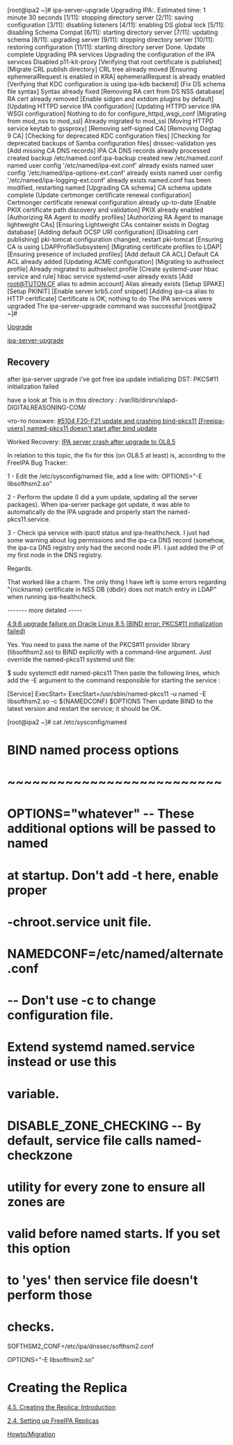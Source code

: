 [root@ipa2 ~]# ipa-server-upgrade 
Upgrading IPA:. Estimated time: 1 minute 30 seconds
  [1/11]: stopping directory server
  [2/11]: saving configuration
  [3/11]: disabling listeners
  [4/11]: enabling DS global lock
  [5/11]: disabling Schema Compat
  [6/11]: starting directory server
  [7/11]: updating schema
  [8/11]: upgrading server
  [9/11]: stopping directory server
  [10/11]: restoring configuration
  [11/11]: starting directory server
Done.
Update complete
Upgrading IPA services
Upgrading the configuration of the IPA services
Disabled p11-kit-proxy
[Verifying that root certificate is published]
[Migrate CRL publish directory]
CRL tree already moved
[Ensuring ephemeralRequest is enabled in KRA]
ephemeralRequest is already enabled
[Verifying that KDC configuration is using ipa-kdb backend]
[Fix DS schema file syntax]
Syntax already fixed
[Removing RA cert from DS NSS database]
RA cert already removed
[Enable sidgen and extdom plugins by default]
[Updating HTTPD service IPA configuration]
[Updating HTTPD service IPA WSGI configuration]
Nothing to do for configure_httpd_wsgi_conf
[Migrating from mod_nss to mod_ssl]
Already migrated to mod_ssl
[Moving HTTPD service keytab to gssproxy]
[Removing self-signed CA]
[Removing Dogtag 9 CA]
[Checking for deprecated KDC configuration files]
[Checking for deprecated backups of Samba configuration files]
dnssec-validation yes
[Add missing CA DNS records]
IPA CA DNS records already processed
created backup /etc/named.conf.ipa-backup
created new /etc/named.conf
named user config '/etc/named/ipa-ext.conf' already exists
named user config '/etc/named/ipa-options-ext.conf' already exists
named user config '/etc/named/ipa-logging-ext.conf' already exists
named.conf has been modified, restarting named
[Upgrading CA schema]
CA schema update complete
[Update certmonger certificate renewal configuration]
Certmonger certificate renewal configuration already up-to-date
[Enable PKIX certificate path discovery and validation]
PKIX already enabled
[Authorizing RA Agent to modify profiles]
[Authorizing RA Agent to manage lightweight CAs]
[Ensuring Lightweight CAs container exists in Dogtag database]
[Adding default OCSP URI configuration]
[Disabling cert publishing]
pki-tomcat configuration changed, restart pki-tomcat
[Ensuring CA is using LDAPProfileSubsystem]
[Migrating certificate profiles to LDAP]
[Ensuring presence of included profiles]
[Add default CA ACL]
Default CA ACL already added
[Updating ACME configuration]
[Migrating to authselect profile]
Already migrated to authselect profile
[Create systemd-user hbac service and rule]
hbac service systemd-user already exists
[Add root@TUTON.CF alias to admin account]
Alias already exists
[Setup SPAKE]
[Setup PKINIT]
[Enable server krb5.conf snippet]
[Adding ipa-ca alias to HTTP certificate]
Certificate is OK; nothing to do
The IPA services were upgraded
The ipa-server-upgrade command was successful
[root@ipa2 ~]# 


[Upgrade](https://www.freeipa.org/page/Upgrade)

[ipa-server-upgrade ](https://www.mankier.com/1/ipa-server-upgrade)


## Recovery

after ipa-server upgrade  i've got
free ipa update initializing DST: PKCS#11 initialization failed

have a look at This is in this directory : /var/lib/dirsrv/slapd-DIGITALREASONING-COM/


что-то похожее:
[#5104 F20-F21 update and crashing bind-pkcs11](https://pagure.io/freeipa/issue/5104)
[[Freeipa-users] named-pkcs11 doesn't start after bind update](https://www.mail-archive.com/freeipa-users@redhat.com/msg23018.html)

Worked Recovery:
[IPA server crash after upgrade to OL8.5](https://community.oracle.com/tech/apps-infra/discussion/4491429/ipa-server-crash-after-upgrade-to-ol8-5)

In relation to this topic, the fix for this (on OL8.5 at least) is, according to the FreeIPA Bug Tracker:

1 - Edit the /etc/sysconfig/named file, add a line with: OPTIONS="-E libsofthsm2.so"

2 - Perform the update (I did a yum update, updating all the server packages). When ipa-server package got update, it was able to automatically do the IPA upgrade and properly start the named-pkcs11.service.

3 - Check ipa service with ipactl status and ipa-healthcheck. I just had some warning about log permissions and the ipa-ca DNS record (somehow, the ipa-ca DNS registry only had the second node IP). I just added the IP of my first node in the DNS registry.

Regards.

That worked like a charm. The only thing I have left is some errors regarding "{nickname} certificate in NSS DB {dbdir} does not match entry in LDAP" when running ipa-healthcheck.

------- more detaled -----

[ 4.9.6 upgrade failure on Oracle Linux 8.5 (BIND error: PKCS#11 initialization failed)](https://pagure.io/freeipa/issue/9041)

Yes. You need to pass the name of the PKCS#11 provider library (libsofthsm2.so) to BIND explicitly with a command-line argument. Just override the named-pkcs11 systemd unit file:

$ sudo systemctl edit named-pkcs11
Then paste the following lines, which add the -E argument to the command responsible for starting the service :



[Service]
ExecStart=
ExecStart=/usr/sbin/named-pkcs11 -u named -E libsofthsm2.so -c ${NAMEDCONF} $OPTIONS
Then update BIND to the latest version and restart the service; it should be OK.

[root@ipa2 ~]# cat  /etc/sysconfig/named 

# BIND named process options
# ~~~~~~~~~~~~~~~~~~~~~~~~~~
#
# OPTIONS="whatever"     --  These additional options will be passed to named
#                            at startup. Don't add -t here, enable proper
#                            -chroot.service unit file.
#
# NAMEDCONF=/etc/named/alternate.conf
#                        --  Don't use -c to change configuration file.
#                            Extend systemd named.service instead or use this
#                            variable.
#
# DISABLE_ZONE_CHECKING  --  By default, service file calls named-checkzone
#                            utility for every zone to ensure all zones are
#                            valid before named starts. If you set this option
#                            to 'yes' then service file doesn't perform those
#                            checks.

SOFTHSM2_CONF=/etc/ipa/dnssec/softhsm2.conf

OPTIONS="-E libsofthsm2.so"

# Creating the Replica
[4.5. Creating the Replica: Introduction](https://access.redhat.com/documentation/en-us/red_hat_enterprise_linux/7/html/linux_domain_identity_authentication_and_policy_guide/creating-the-replica#replica-install-otp)

[2.4. Setting up FreeIPA Replicas](https://docs.fedoraproject.org/en-US/Fedora/18/html/FreeIPA_Guide/Setting_up_IPA_Replicas.html)


[Howto/Migration](https://www.freeipa.org/page/Howto/Migration#Migrating_from_other_FreeIPA_to_FreeIPA)


